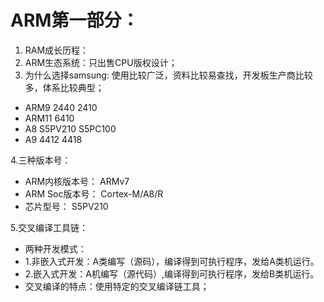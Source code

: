 #  ARM第一部分： 
1. RAM成长历程：  
2. ARM生态系统：只出售CPU版权设计；  
3. 为什么选择samsung: 使用比较广泛，资料比较易查找，开发板生产商比较多，体系比较典型；  
  - ARM9    2440     2410  
  - ARM11   6410    
  - A8      S5PV210  S5PC100  
  - A9      4412     4418     
  
4.三种版本号：  
  - ARM内核版本号：  ARMv7    
  - ARM Soc版本号：  Cortex-M/A8/R  
  - 芯片型号：       S5PV210 
  
5.交叉编译工具链：  
  - 两种开发模式：  
  - 1.非嵌入式开发：A类编写（源码），编译得到可执行程序，发给A类机运行。  
  - 2.嵌入式开发：A机编写（源代码）,编译得到可执行程序，发给B类机运行。  
  - 交叉编译的特点：使用特定的交叉编译链工具；

